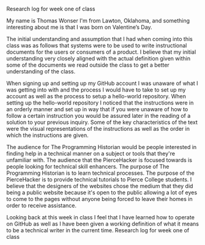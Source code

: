 Research log for week one of class

My name is Thomas Wonser I'm from Lawton, Oklahoma, and something interesting about me is that I was born on Valentine’s Day.

The initial understanding and assumption that I had when coming into this class was as follows that systems were to be used to write instructional documents for the users or consumers of a product. I believe that my initial understanding very closely aligned with the actual definition given within some of the documents we read outside the class to get a better understanding of the class.

When signing up and setting up my GitHub account I was unaware of what I was getting into with and the process I would have to take to set up my account as well as the process to setup a hello-world repository. When setting up the hello-world repository I noticed that the instructions were in an orderly manner and set up in way that if you were unaware of how to follow a certain instruction you would be assured later in the reading of a solution to your previous inquiry. Some of the key characteristics of the text were the visual representations of the instructions as well as the order in which the instructions are given.

The audience for The Programming Historian would be people interested in finding help in a technical manner on a subject or tools that they're unfamiliar with. The audience that the PierceHacker is focused towards is people looking for technical skill enhancers. The purpose of The Programming Historian is to learn technical processes. The purpose of the PierceHacker is to provide technical tutorials to Pierce College students. I believe that the designers of the websites chose the medium that they did being a public website because it's open to the public allowing a lot of eyes to come to the pages without anyone being forced to leave their homes in order to receive assistance.

Looking back at this week in class I feel that I have learned how to operate on GitHub as well as I have been given a working definition of what it means to be a technical writer in the current time. Research log for week one of class
